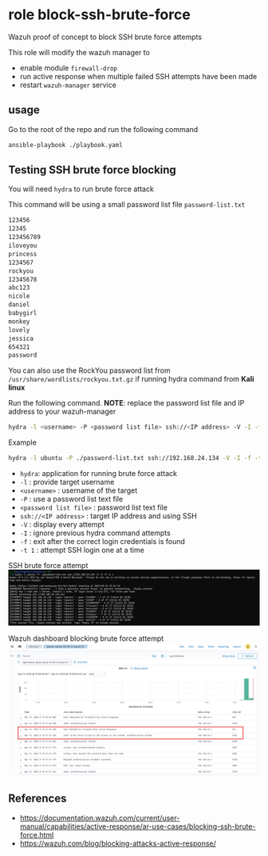 # role block-ssh-brute-force

Wazuh proof of concept to block SSH brute force attempts

This role will modify the wazuh manager to
- enable module `firewall-drop`
- run active response when multiple failed SSH attempts have been made
- restart `wazuh-manager` service

## usage

Go to the root of the repo and run the following command

```bash
ansible-playbook ./playbook.yaml
```

## Testing SSH brute force blocking

You will need `hydra` to run brute force attack

This command will be using a small password list file `password-list.txt`

```txt
123456
12345
123456789
iloveyou
princess
1234567
rockyou
12345678
abc123
nicole
daniel
babygirl
monkey
lovely
jessica
654321
password
```

You can also use the RockYou password list from `/usr/share/wordlists/rockyou.txt.gz` if running hydra command from **Kali linux**

Run the following command. **NOTE**: replace the password list file and IP address to your wazuh-manager

```bash
hydra -l <username> -P <password list file> ssh://<IP address> -V -I -f -t 1
```

Example

```bash
hydra -l ubuntu -P ./password-list.txt ssh://192.168.24.134 -V -I -f -t 1
```

- `hydra`: application for running brute force attack
- `-l` : provide target username
- `<username>` : username of the target
- `-P` : use a password list text file
- `<password list file>` : password list text file
- `ssh://<IP address>` : target IP address and using SSH
- `-V` : display every attempt
- `-I` : ignore previous hydra command attempts
- `-f` : exit after the correct login credentials is found
- `-t 1` : attempt SSH login one at a time

SSH brute force attempt
![SSH brute force attempt](../../assets/images/block-ssh-brute-force-Hydra-attempt.png)

Wazuh dashboard blocking brute force attempt
![Wazuh dashboard blocking brute force attempt](../../assets/images/block-ssh-brute-force-Wazuh-daskboard.png)

## References

- https://documentation.wazuh.com/current/user-manual/capabilities/active-response/ar-use-cases/blocking-ssh-brute-force.html
- https://wazuh.com/blog/blocking-attacks-active-response/
